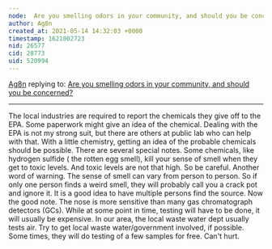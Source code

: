 ```yaml
---
node:  Are you smelling odors in your community, and should you be concerned?  
author: Ag8n
created_at: 2021-05-14 14:32:03 +0000
timestamp: 1621002723
nid: 26577
cid: 28773
uid: 520994
---
```




[Ag8n](../profile/Ag8n) replying to: [ Are you smelling odors in your community, and should you be concerned?  ](../notes/amocorro/05-13-2021/are-you-smelling-odors-in-your-community-and-should-you-be-concerned)

----
The local industries are required to report the chemicals they give off to the EPA.  Some paperwork might give an idea of the chemical. 
Dealing with the EPA is not my strong suit, but there are others at public lab who can help with that. With a little chemistry, getting an idea of the probable chemicals should be possible.  There are several special notes.  Some chemicals, like hydrogen sulfide ( the rotten egg smell), kill your sense of smell when they get to toxic levels.  And toxic levels are not that high.  So be careful. Another word of warning.  The sense of smell can vary from person to person.  So if only one person finds a weird smell, they will probably call you a crack pot and ignore it. It is a good idea to have multiple persons  find the source.  Now the good note.  The nose is more sensitive than many gas chromatograph detectors (GCs).  While at some point in time, testing will have to be done, it will usually be expensive.  In our area, the local waste water dept usually tests air.  Try to get local waste water/government involved, if possible.  Some times, they will do testing of a few samples for free. Can't hurt.